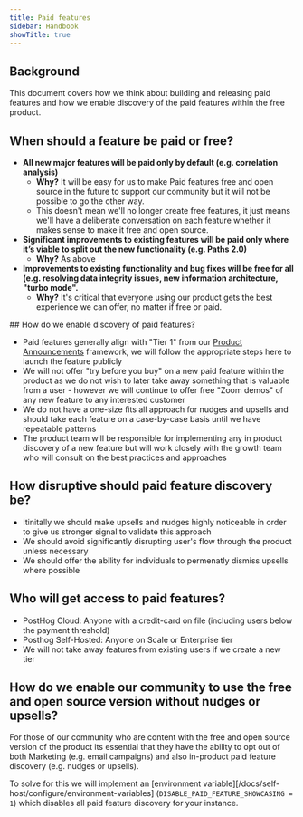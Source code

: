 ```yaml
---
title: Paid features
sidebar: Handbook
showTitle: true
---
```


## Background

This document covers how we think about building and releasing paid features and how we enable discovery of the paid features within the free product.

## When should a feature be paid or free?

* **All new major features will be paid only by default (e.g. correlation analysis)**
    * **Why?** It will be easy for us to make Paid features free and open source in the future to support our community but it will not be possible to go the other way.
    * This doesn't mean we'll no longer create free features, it just means we'll have a deliberate conversation on each feature whether it makes sense to make it free and open source.
* **Significant improvements to existing features will be paid only where it’s viable to split out the new functionality (e.g. Paths 2.0)**
    * **Why?** As above
* **Improvements to existing functionality and bug fixes will be free for all (e.g. resolving data integrity issues, new information architecture, "turbo mode".**
   * **Why?** It's critical that everyone using our product gets the best experience we can offer, no matter if free or paid.

## How do we enable discovery of paid features?

* Paid features generally align with "Tier 1" from our [Product Announcements](https://posthog.com/handbook/growth/marketing/product-announcements) framework, we will follow the appropriate steps here to launch the feature publicly
* We will not offer "try before you buy" on a new paid feature within the product as we do not wish to later take away something that is valuable from a user - however we will continue to offer free "Zoom demos" of any new feature to any interested customer
* We do not have a one-size fits all approach for nudges and upsells and should take each feature on a case-by-case basis until we have repeatable patterns
* The product team will be responsible for implementing any in product discovery of a new feature but will work closely with the growth team who will consult on the best practices and approaches

## How disruptive should paid feature discovery be?

* Itinitally we should make upsells and nudges highly noticeable in order to give us stronger signal to validate this approach
* We should avoid significantly disrupting user's flow through the product unless necessary
* We should offer the ability for individuals to permenatly dismiss upsells where possible

## Who will get access to paid features?

* PostHog Cloud: Anyone with a credit-card on file (including users below the payment threshold)
* Posthog Self-Hosted: Anyone on Scale or Enterprise tier
* We will not take away features from existing users if we create a new tier

## How do we enable our community to use the free and open source version without nudges or upsells?

For those of our community who are content with the free and open source version of the product its essential that they have the ability to opt out of both Marketing (e.g. email campaigns) and also in-product paid feature discovery (e.g. nudges or upsells). 

To solve for this we will implement an [environment variable][/docs/self-host/configure/environment-variables] (`DISABLE_PAID_FEATURE_SHOWCASING = 1`) which disables all paid feature discovery for your instance.
